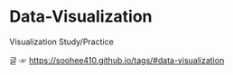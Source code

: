 # Data-Visualization

Visualization Study/Practice

글 ☞ https://soohee410.github.io/tags/#data-visualization
